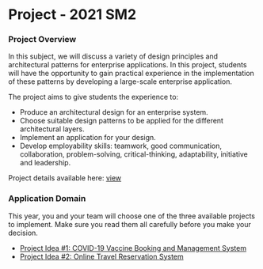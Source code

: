 # Project - 2021 SM2

### Project Overview

In this subject, we will discuss a variety of design principles and architectural patterns for enterprise applications. In this project, students will have the opportunity to gain practical experience in the implementation of these patterns by developing a large-scale enterprise application. 

The project aims to give students the experience to:
*	Produce an architectural design for an enterprise system.
*	Choose suitable design patterns to be applied for the different architectural layers.
*	Implement an application for your design. 
*	Develop employability skills: teamwork, good communication, collaboration, problem-solving, critical-thinking, adaptability, initiative and leadership.

Project details available here: [view](project_description.pdf)

### Application Domain

This year, you and your team will choose one of the three available projects to implement. Make sure you read them all carefully before you make your decision. 

*	[Project Idea #1: COVID-19 Vaccine Booking and Management System](1_covid19_vaccine_system.md)
*	[Project Idea #2: Online Travel Reservation System](2_travel_system.md)
